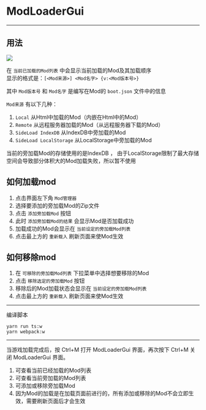 
# ModLoaderGui

---

## 用法

![](https://raw.githubusercontent.com/wiki/Lyoko-Jeremie/sugarcube-2-ModLoaderGui/how-to-load-mod.png)


在 `当前已加载的Mod列表` 中会显示当前加载的Mod及其加载顺序  
显示的格式是：`[<Mod来源>] <Mod名字> {v:<Mod版本号>}`  

其中 `Mod版本号` 和 `Mod名字` 是编写在Mod的 `boot.json` 文件中的信息  

`Mod来源` 有以下几种：
1. `Local` 从Html中加载的Mod（内嵌在Html中的Mod）
2. `Remote` 从远程服务器加载的Mod（从远程服务器下载的Mod）
3. `SideLoad IndexDB` 从IndexDB中旁加载的Mod
4. `SideLoad LocalStorage` 从LocalStorage中旁加载的Mod

当前的旁加载Mod的存储使用的是IndexDB ， 由于LocalStorage限制了最大存储空间会导致部分体积大的Mod加载失败，所以暂不使用


## 如何加载mod

1. 点击界面左下角 `Mod管理器` 
2. 选择要添加的旁加载Mod的Zip文件
3. 点击 `添加旁加载Mod` 按钮
4. 此时 `添加旁加载Mod的结果` 会显示Mod是否加载成功
5. 加载成功的Mod会显示在 `当前设定的旁加载Mod列表` 
6. 点击最上方的 `重新载入` 刷新页面来使Mod生效

## 如何移除mod

1. 在 `可移除的旁加载Mod列表` 下拉菜单中选择想要移除的Mod
2. 点击 `移除选定的旁加载Mod` 按钮
3. 移除后的Mod加载状态会显示在 `当前设定的旁加载Mod列表`
4. 点击最上方的 `重新载入` 刷新页面来使Mod生效


---

编译脚本

```shell
yarn run ts:w
yarn webpack:w
```

---

当游戏加载完成后，按 Ctrl+M 打开 ModLoaderGui 界面，再次按下 Ctrl+M 关闭 ModLoaderGui 界面。

1. 可查看当前已经加载的Mod列表
2. 可查看当前旁加载的Mod列表
3. 可添加或移除旁加载Mod
4. 因为Mod的加载是在加载页面前进行的，所有添加或移除的Mod不会立即生效，需要刷新页面后才会生效

